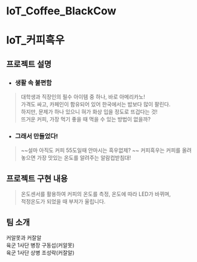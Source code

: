 # IoT_Coffee_BlackCow

# IoT_커피흑우

## 프로젝트 설명  
* ### 생활 속 불편함  
>대학생과 직장인의 필수 아이템 중 하나, 바로 아메리카노!  
>가격도 싸고, 카페인이 함유되어 있어 한국에서는 밥보다 많이 팔린다.  
>하지만, 문제가 하나 있으니 혀가 화상 입을 정도로 뜨겁다는 것!  
>뜨거운 커피, 가장 먹기 좋을 때 먹을 수 있는 방법이 없을까?  
  
* ### 그래서 만들었다!
>~~설마 아직도 커피 55도일때 안마시는 흑우없제?  ~~
>커피흑우는 커피를 올려놓으면 가장 맛있는 온도를 알려주는 알람컵받침대! 

  
## 프로젝트 구현 내용  
>온도센서를 활용하여 커피의 온도를 측정, 온도에 따라 LED가 바뀌며,  
>적정온도가 되었을 때 부저가 울립니다.  
  

  
## 팀 소개  
커알못과 커잘알  
육군 1사단 병장 구동섭(커알못)  
육군 1사단 상병 조성락(커잘알)
